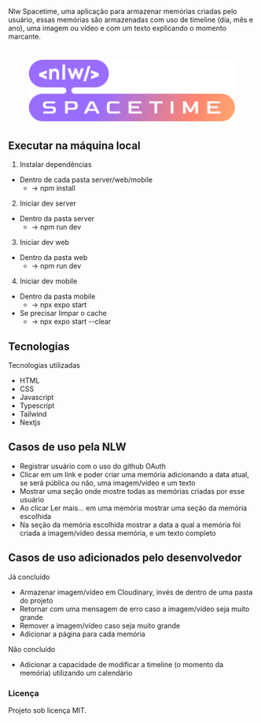 Nlw Spacetime, uma aplicação para armazenar memórias criadas pelo usuário, essas memórias são armazenadas com uso de timeline (dia, mês e ano), uma imagem ou vídeo e com um texto explicando o momento marcante.  

<h1 align="center"><img src="web/src/assets/nlw-spacetime-logo.svg" width="420px" /></h1>

## Executar na máquina local
  1. Instalar dependências
  * Dentro de cada pasta server/web/mobile 
    - → npm install
  2. Iniciar dev server
  * Dentro da pasta server
    - → npm run dev
  3. Iniciar dev web
  * Dentro da pasta web
    - → npm run dev
  4. Iniciar dev mobile
  * Dentro da pasta mobile
    - → npx expo start
  * Se precisar limpar o cache
    - → npx expo start --clear

## Tecnologias

Tecnologias utilizadas

* HTML
* CSS
* Javascript
* Typescript
* Tailwind
* Nextjs

## Casos de uso pela NLW

* Registrar usuário com o uso do github OAuth
* Clicar em um link e poder criar uma memória adicionando a data atual, se será pública ou não, uma imagem/vídeo e um texto
* Mostrar uma seção onde mostre todas as memórias criadas por esse usuário
* Ao clicar Ler mais... em uma memória mostrar uma seção da memória escolhida
* Na seção da memória escolhida mostrar a data a qual a memória foi criada a imagem/vídeo dessa memória, e um texto completo

## Casos de uso adicionados pelo desenvolvedor

Já concluído
* Armazenar imagem/vídeo em Cloudinary, invés de dentro de uma pasta do projeto
* Retornar com uma mensagem de erro caso a imagem/vídeo seja muito grande
* Remover a imagem/vídeo caso seja muito grande
* Adicionar a página para cada memória

Não concluído
* Adicionar a capacidade de modificar a timeline (o momento da memória) utilizando um calendário 

### Licença 

Projeto sob licença MIT.
